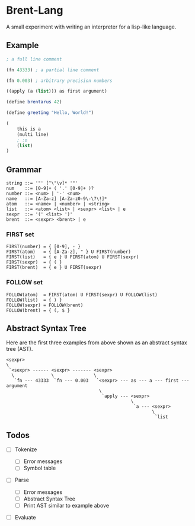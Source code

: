# Brent-Lang

A small experiment with writing an interpreter for a lisp-like language.

## Example

```scheme
; a full line comment

(fn 43333) ; a partial line comment

(fn 0.003) ; arbitrary precision numbers

((apply (a (list))) as first argument)

(define brentarus 42)

(define greeting "Hello, World!")

(
	this is a
	(multi line)
	; :o
	(list)
)
```

## Grammar

```
string ::= '"' [^\"\v]* '"'
num    ::= [0-9]+ ( '.' [0-9]+ )?
number ::= <num> | '-' <num>
name   ::= [A-Za-z] [A-Za-z0-9\-\?\!]*
atom   ::= <name> | <number> | <string>
list   ::= <atom> <list> | <sexpr> <list> | e
sexpr  ::= '(' <list> ')'
brent  ::= <sexpr> <brent> | e
```

### FIRST set
```
FIRST(number) = { [0-9], - }
FIRST(atom)   = { [A-Za-z], " } U FIRST(number)
FIRST(list)   = { e } U FIRST(atom) U FIRST(sexpr)
FIRST(sexpr)  = { ( }
FIRST(brent)  = { e } U FIRST(sexpr)
```

### FOLLOW set
```
FOLLOW(atom)  = FIRST(atom) U FIRST(sexpr) U FOLLOW(list)
FOLLOW(list)  = { ) }
FOLLOW(sexpr) = FOLLOW(brent)
FOLLOW(brent) = { (, $ }
```

## Abstract Syntax Tree

Here are the first three examples from above shown as an abstract syntax tree (AST).

```
<sexpr>
\
 `<sexpr> ------ <sexpr> ------- <sexpr>
  \              \               \
   `fn --- 43333  `fn --- 0.003   `<sexpr> --- as --- a --- first --- argument
                                   \
                                    `apply --- <sexpr>
                                               \
                                                `a --- <sexpr>
                                                       \
                                                        `list
```

## Todos

- [ ] Tokenize
  - [ ] Error messages
  - [ ] Symbol table
- [ ] Parse
  - [ ] Error messages
  - [ ] Abstract Syntax Tree
  - [ ] Print AST similar to example above
- [ ] Evaluate


